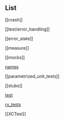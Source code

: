 ## List

[[crash]]

[[test/error_handling]]

[[error_state]]

[[measure]]

[[mocks]]

[names](names.md)

[[parametrized_unit_tests]]

[[stubs]]

[test](test.md)

[rx_tests](rx_tests.md)

[[XCTest]]
